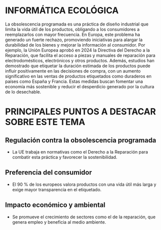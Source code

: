 # INFORMÁTICA ECOLÓGICA

La obsolescencia programada es una práctica de diseño industrial que limita la vida útil de los productos, obligando a los consumidores a reemplazarlos con mayor frecuencia. En Europa, este problema ha generado un fuerte rechazo, promoviendo iniciativas para alargar la durabilidad de los bienes y mejorar la información al consumidor. Por ejemplo, la Unión Europea aprobó en 2024 la Directiva del Derecho a la Reparación, que facilita el acceso a piezas y manuales de reparación para electrodomésticos, electrónicos y otros productos. Además, estudios han demostrado que etiquetar la duración estimada de los productos puede influir positivamente en las decisiones de compra, con un aumento significativo en las ventas de productos etiquetados como duraderos en países como España y Francia. Estas medidas buscan fomentar una economía más sostenible y reducir el desperdicio generado por la cultura de lo desechable.

# PRINCIPALES PUNTOS A DESTACAR SOBRE ESTE TEMA
## Regulación contra la obsolescencia programada
* La UE trabaja en normativas como el Derecho a la Reparación para combatir esta práctica y favorecer la sostenibilidad.
## Preferencia del consumidor
* El 90 % de los europeos valora productos con una vida útil más larga y exige mayor transparencia en el etiquetado.
## Impacto económico y ambiental
* Se promueve el crecimiento de sectores como el de la reparación, que genera empleo y beneficia al medio ambiente.
